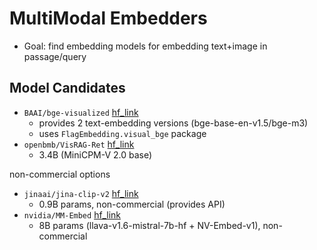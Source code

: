 # MultiModal Embedders
* Goal: find embedding models for embedding text+image in passage/query

## Model Candidates
* `BAAI/bge-visualized` [hf_link](https://huggingface.co/BAAI/bge-visualized)
    * provides 2 text-embedding versions (bge-base-en-v1.5/bge-m3)
    * uses `FlagEmbedding.visual_bge` package
* `openbmb/VisRAG-Ret` [hf_link](https://huggingface.co/openbmb/VisRAG-Ret)
    * 3.4B (MiniCPM-V 2.0 base)

non-commercial options
* `jinaai/jina-clip-v2` [hf_link](https://huggingface.co/jinaai/jina-clip-v2)
    * 0.9B params, non-commercial (provides API)
* `nvidia/MM-Embed` [hf_link](https://huggingface.co/nvidia/MM-Embed)
    * 8B params (llava-v1.6-mistral-7b-hf + NV-Embed-v1), non-commercial
